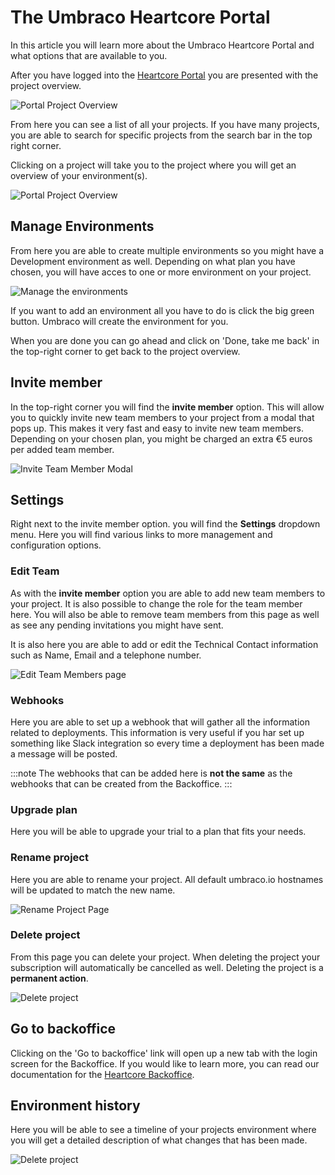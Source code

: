 # The Umbraco Heartcore Portal

In this article you will learn more about the Umbraco Heartcore Portal and what options that are available to you.

After you have logged into the [Heartcore Portal](https://www.umbraco.io) you are presented with the project overview.

![Portal Project Overview](images/portalOverview.png)

From here you can see a list of all your projects. If you have many projects, you are able to search for specific projects from the search bar in the top right corner.

Clicking on a project will take you to the project where you will get an overview of your environment(s).

![Portal Project Overview](images/projectOverview.png)

## Manage Environments

From here you are able to create multiple environments so you might have a Development environment as well. Depending on what plan you have chosen, you will have acces to one or more environment on your project.

![Manage the environments](images/manageEnvironments.png)

If you want to add an environment all you have to do is click the big green button. Umbraco will create the environment for you.

When you are done you can go ahead and click on 'Done, take me back' in the top-right corner to get back to the project overview.

## Invite member

In the top-right corner you will find the **invite member** option. This will allow you to quickly invite new team members to your project from a modal that pops up. This makes it very fast and easy to invite new team members. Depending on your chosen plan, you might be charged an extra €5 euros per added team member.

![Invite Team Member Modal](images/inviteModal.png)

## Settings

Right next to the invite member option. you will find the **Settings** dropdown menu. Here you will find various links to more management and configuration options.

### Edit Team

As with the **invite member** option you are able to add new team members to your project. It is also possible to change the role for the team member here. You will also be able to remove team members from this page as well as see any pending invitations you might have sent.

It is also here you are able to add or edit the Technical Contact information such as Name, Email and a telephone number.

![Edit Team Members page](images/editTeam.png)

### Webhooks

Here you are able to set up a webhook that will gather all the information related to deployments. This information is very useful if you har set up something like Slack integration so every time a deployment has been made a message will be posted.

:::note
The webhooks that can be added here is **not the same** as the webhooks that can be created from the Backoffice.
:::

### Upgrade plan

Here you will be able to upgrade your trial to a plan that fits your needs.

### Rename project

Here you are able to rename your project. All default umbraco.io hostnames will be updated to match the new name.

![Rename Project Page](images/renameProject.png)

### Delete project

From this page you can delete your project. When deleting the project your subscription will automatically be cancelled as well. Deleting the project is a **permanent action**.

![Delete project](images/deleteProject.png)

## Go to backoffice

Clicking on the 'Go to backoffice' link will open up a new tab with the login screen for the Backoffice. If you would like to learn more, you can read our documentation for the [Heartcore Backoffice](../The-Headless-Portal).

## Environment history

Here you will be able to see a timeline of your projects environment where you will get a detailed description of what changes that has been made.

![Delete project](images/environmentHistory.png)
